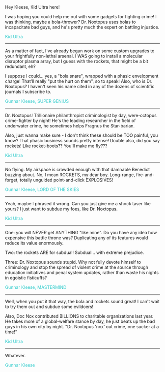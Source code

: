 Hey Kleese, Kid Ultra here!

I was hoping you could help me out with some gadgets for fighting crime! I was thinking, maybe a bola-thrower? Dr. Noxtopus uses bolas to incapacitate bad guys, and he's pretty much the expert on battling injustice.

<font color="#33CCCC">Kid Ultra</font>
<hr>

As a matter of fact, I've already begun work on some custom upgrades to your frightfully non-lethal arsenal. I WAS going to install a molecular disruptor plasma array, but I guess with the rockets, that might be a bit redundant, eh?

I suppose I could... yes, a "bola snare", wrapped with a phasic envelopment charge! That'll really "put the hurt on them", so to speak! Also, who is Dr. Noxtopus? I haven't seen his name cited in any of the dozens of scientific journals I subscribe to.

<font color="#33CCCC">Gunnar Kleese, SUPER GENIUS</font>
<hr>

Dr. Noxtopus! Trillionaire philanthropist criminologist by day, were-octopus crime-fighter by night! He's the leading researcher in the field of underwater crime, he sometimes helps Fragnus the Star-barian.

Also, just wanna make sure - I don't think these should be TOO painful, you know? That phasic business sounds pretty intense! Double also, did you say rockets! Like rocket-boots?? You'll make me fly???

<font color="#33CCCC">Kid Ultra</font>
<hr>

No flying. My airspace is crowded enough with that damnable Benedict buzzing about. No, I mean ROCKETS, my dear boy. Long-range, fire-and-forget, totally unguided point-and-click EXPLOSIVES!

<font color="#33CCCC">Gunnar Kleese, LORD OF THE SKIES</font>
<hr>

Yeah, maybe I phrased it wrong. Can you just give me a shock taser like yours? I just want to subdue my foes, like Dr. Noxtopus.

<font color="#33CCCC">Kid Ultra</font>
<hr>

One: you will NEVER get ANYTHING "like mine". Do you have any idea how expensive this battle throne was? Duplicating any of its features would reduce its value enormously.

Two: the rockets ARE for subdual! Subdual... with extreme prejudice.

Three: Dr. Noxtopus sounds stupid. Why not fully devote himself to criminology and stop the spread of violent crime at the source through education initiatives and penal system updates, rather than waste his nights in egoistic fisticuffs?

<font color="#33CCCC">Gunnar Kleese, MASTERMIND</font>
<hr>

Well, when you put it that way, the bola and rockets sound great! I can't wait to try them out and subdue some evildoers!

Also, Doc Nox contributed BILLIONS to charitable organizations last year. He takes more of a global-welfare stance by day, he just beats up the bad guys in his own city by night. "Dr. Noxtopus 'nox' out crime, one sucker at a time!"

<font color="#33CCCC">Kid Ultra</font>
<hr>

Whatever.

<font color="#33CCCC">Gunnar Kleese</font>